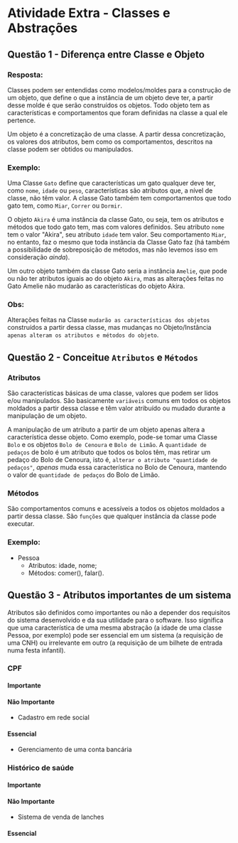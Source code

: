 # Atividade Extra - Classes e Abstrações

## Questão 1 - Diferença entre Classe e Objeto
### Resposta:
Classes podem ser entendidas como modelos/moldes para a construção de um objeto, que define o que a instância de um objeto deve ter, a partir desse molde é que serão construídos os objetos. Todo objeto tem as características e comportamentos que foram definidas na classe a qual ele pertence.

Um objeto é a concretização de uma classe. A partir dessa concretização, os valores dos atributos, bem como os comportamentos, descritos na classe podem ser obtidos ou manipulados.
### Exemplo:
Uma Classe `Gato` define que características um gato qualquer deve ter, como `nome`, `idade` ou `peso`, características são atributos que, a nível de classe, não têm valor. A classe Gato também tem comportamentos que todo gato tem, como `Miar`, `Correr` ou `Dormir`.

O objeto `Akira` é uma instância da classe Gato, ou seja, tem os atributos e métodos que todo gato tem, mas com valores definidos. Seu atributo `nome` tem o valor "Akira", seu atributo `idade` tem valor. Seu comportamento `Miar`, no entanto, faz o mesmo que toda instância da Classe Gato faz (há também a possibilidade de sobreposição de métodos, mas não levemos isso em consideração _ainda_).

Um outro objeto também da classe Gato seria a instância `Amelie`, que pode ou não ter atributos iguais ao do objeto `Akira`, mas as alterações feitas no Gato Amelie não mudarão as características do objeto Akira.
### Obs:
Alterações feitas na Classe `mudarão as características dos objetos` construídos a partir dessa classe, mas mudanças no Objeto/Instância `apenas alteram os atributos e métodos do objeto`.
## Questão 2 - Conceitue `Atributos` e `Métodos`
### Atributos
São características básicas de uma classe, valores que podem ser lidos e/ou manipulados. São basicamente `variáveis` comuns em todos os objetos moldados a partir dessa classe e têm valor atribuído ou mudado durante a manipulação de um objeto.

A manipulação de um atributo a partir de um objeto apenas altera a característica desse objeto.
Como exemplo, pode-se tomar uma Classe `Bolo` e os objetos `Bolo de Cenoura` e `Bolo de Limão`. A `quantidade de pedaços` de bolo é um atributo que todos os bolos têm, mas retirar um pedaço do Bolo de Cenoura, isto é, `alterar o atributo "quantidade de pedaços"`, _apenas_ muda essa característica no  Bolo de Cenoura, mantendo o valor de `quantidade de pedaços` do Bolo de Limão.
### Métodos
São comportamentos comuns e acessíveis a todos os objetos moldados a partir dessa classe. São `funções` que qualquer instância da classe pode executar.
### Exemplo:
- Pessoa
	- Atributos: idade, nome;
	- Métodos: comer(), falar().
## Questão 3 - Atributos importantes de um sistema
Atributos são definidos como importantes ou não a depender dos requisitos do sistema desenvolvido e da sua utilidade para o software. Isso significa que uma característica de uma mesma abstração (a idade de uma classe Pessoa, por exemplo) pode ser essencial em um sistema (a requisição de uma CNH) ou irrelevante em outro (a requisição de um bilhete de entrada numa festa infantil).
### CPF
#### Importante

#### Não Importante
- Cadastro em rede social
#### Essencial
- Gerenciamento de uma conta bancária
### Histórico de saúde
#### Importante

#### Não Importante
- Sistema de venda de lanches
#### Essencial
